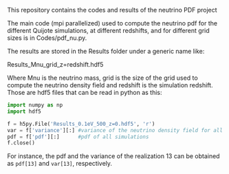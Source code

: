 This repository contains the codes and results of the neutrino PDF project

The main code (mpi parallelized) used to compute the neutrino pdf for the different Quijote simulations, at different redshifts, and for different grid sizes is in Codes/pdf_nu.py.

The results are stored in the Results folder under a generic name like:

Results_Mnu_grid_z=redshift.hdf5

Where Mnu is the neutrino mass, grid is the size of the grid used to compute the neutrino density field and redshift is the simulation redshift. Those are hdf5 files that can be read in python as this:

```python
import numpy as np
import hdf5

f = h5py.File('Results_0.1eV_500_z=0.hdf5', 'r')
var = f['variance'][:] #variance of the neutrino density field for all simulations
pdf = f['pdf'][:]      #pdf of all simulations
f.close()
```

For instance, the pdf and the variance of the realization 13 can be obtained as ```pdf[13]``` and ```var[13]```, respectively.